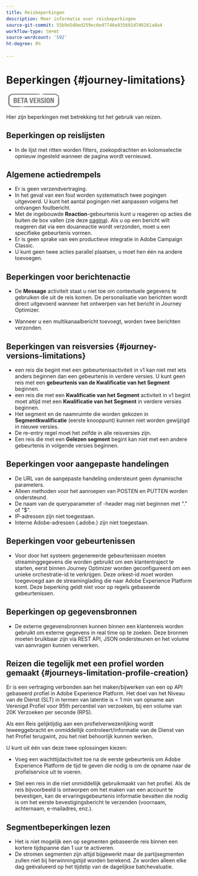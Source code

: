 ```yaml
---
title: Reisbeperkingen
description: Meer informatie over reisbeperkingen
source-git-commit: 55b9e5d8ed259ec6ed7746e835691d7d6261a8a4
workflow-type: tm+mt
source-wordcount: '592'
ht-degree: 0%

---
```


# Beperkingen {#journey-limitations}

![](../assets/do-not-localize/badge.png)

Hier zijn beperkingen met betrekking tot het gebruik van reizen.

## Beperkingen op reislijsten

* In de lijst met ritten worden filters, zoekopdrachten en kolomselectie opnieuw ingesteld wanneer de pagina wordt vernieuwd.

## Algemene actiedrempels

* Er is geen verzendvertraging. 
* In het geval van een fout worden systematisch twee pogingen uitgevoerd. U kunt het aantal pogingen niet aanpassen volgens het ontvangen foutbericht. 
* Met de ingebouwde **Reaction**-gebeurtenis kunt u reageren op acties die buiten de box vallen (zie deze [pagina](../building-journeys/reaction-events.md)). Als u op een bericht wilt reageren dat via een douaneactie wordt verzonden, moet u een specifieke gebeurtenis vormen. 
* Er is geen sprake van een productieve integratie in Adobe Campaign Classic.
* U kunt geen twee acties parallel plaatsen, u moet hen één na andere toevoegen.

## Beperkingen voor berichtenactie

* De **Message** activiteit staat u niet toe om contextuele gegevens te gebruiken die uit de reis komen. De personalisatie van berichten wordt direct uitgevoerd wanneer het ontwerpen van het bericht in Journey Optimizer.

* Wanneer u een multikanaalbericht toevoegt, worden twee berichten verzonden.

## Beperkingen van reisversies {#journey-versions-limitations}

* een reis die begint met een gebeurtenisactiviteit in v1 kan niet met iets anders beginnen dan een gebeurtenis in verdere versies. U kunt geen reis met een **gebeurtenis van de Kwalificatie van het Segment** beginnen.
* een reis die met een **Kwalificatie van het Segment** activiteit in v1 begint moet altijd met een **Kwalificatie van het Segment** in verdere versies beginnen.
* Het segment en de naamruimte die worden gekozen in **Segmentkwalificatie** (eerste knooppunt) kunnen niet worden gewijzigd in nieuwe versies.
* De re-entry regel moet het zelfde in alle reisversies zijn.
* Een reis die met een **Gelezen segment** begint kan niet met een andere gebeurtenis in volgende versies beginnen.
 

## Beperkingen voor aangepaste handelingen

* De URL van de aangepaste handeling ondersteunt geen dynamische parameters. 
* Alleen methoden voor het aanroepen van POSTEN en PUTTEN worden ondersteund. 
* De naam van de queryparameter of -header mag niet beginnen met &quot;.&quot; of &quot;$&quot;. 
* IP-adressen zijn niet toegestaan. 
* Interne Adobe-adressen (.adobe.) zijn niet toegestaan.
 

## Beperkingen voor gebeurtenissen

* Voor door het systeem gegenereerde gebeurtenissen moeten streaminggegevens die worden gebruikt om een klantentraject te starten, eerst binnen Journey Optimizer worden geconfigureerd om een unieke orchestratie-id te verkrijgen. Deze orkest-id moet worden toegevoegd aan de streaminglading die naar Adobe Experience Platform komt. Deze beperking geldt niet voor op regels gebaseerde gebeurtenissen.
 

## Beperkingen op gegevensbronnen

* De externe gegevensbronnen kunnen binnen een klantenreis worden gebruikt om externe gegevens in real time op te zoeken. Deze bronnen moeten bruikbaar zijn via REST API, JSON ondersteunen en het volume van aanvragen kunnen verwerken.

## Reizen die tegelijk met een profiel worden gemaakt {#journeys-limitation-profile-creation}

Er is een vertraging verbonden aan het maken/bijwerken van een op API gebaseerd profiel in Adobe Experience Platform. Het doel van het Niveau van de Dienst (SLT) in termen van latentie is &lt; 1 min van opname aan Verenigd Profiel voor 95th percentiel van verzoeken, bij een volume van 20K Verzoeken per seconde (RPS).

Als een Reis gelijktijdig aan een profielverwezenlijking wordt teweeggebracht en onmiddellijk controleert/informatie van de Dienst van het Profiel terugwint, zou het niet behoorlijk kunnen werken.

U kunt uit één van deze twee oplossingen kiezen:

* Voeg een wachttijdactiviteit toe na de eerste gebeurtenis om Adobe Experience Platform de tijd te geven die nodig is om de opname naar de profielservice uit te voeren.

* Stel een reis in die niet onmiddellijk gebruikmaakt van het profiel. Als de reis bijvoorbeeld is ontworpen om het maken van een account te bevestigen, kan de ervaringsgebeurtenis informatie bevatten die nodig is om het eerste bevestigingsbericht te verzenden (voornaam, achternaam, e-mailadres, enz.).

## Segmentbeperkingen lezen

* Het is niet mogelijk een op segmenten gebaseerde reis binnen een kortere tijdspanne dan 1 uur te activeren.
* De stromen segmenten zijn altijd bijgewerkt maar de partijsegmenten zullen niet bij herwinningstijd worden berekend. Ze worden alleen elke dag geëvalueerd op het tijdstip van de dagelijkse batchevaluatie.
